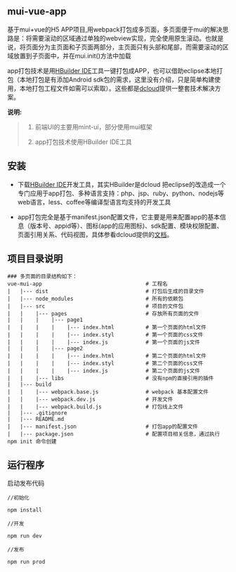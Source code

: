 ## mui-vue-app
基于mui+vue的H5 APP项目,用webpack打包成多页面，多页面便于mui的解决思路是：将需要滚动的区域通过单独的webview实现，完全使用原生滚动。也就是说，将页面分为主页面和子页面两部分，主页面只有头部和尾部，而需要滚动的区域放置到子页面中，并在mui.init()方法中加载

app打包技术是用[HBuilder IDE](http://www.dcloud.io/index.html)工具一键打包成APP，也可以借助eclipse本地打包（本地打包是有添加Android sdk包的需求，这里没有介绍，只是简单构建使用，本地打包工程文件如需可以索取）。这些都是[dcloud](http://www.dcloud.io/index.html)提供一整套技术解决方案。

**说明:** 

> 1. 前端UI的主要用mint-ui，部分使用mui框架
> 
> 2. app打包技术使用HBuilder IDE工具
> 


## 安装
- 下载[HBuilder IDE](http://www.dcloud.io/index.html)开发工具，其实HBuilder是dcloud 把eclipse的改造成一个专门应用于app打包、多种语言支持：php、jsp、ruby、python、nodejs等web语言，less、coffee等编译型语言均支持的开发工具

- app打包完全是基于manifest.json配置文件，它主要是用来配置app的基本信息（版本号、appid等）、图标(app的应用图标)、sdk配置、模块权限配置、页面引用关系、代码视图，具体参看dcloud提供的[文档](http://ask.dcloud.net.cn/docs/#//ask.dcloud.net.cn/article/94)。


## 项目目录说明


```
### 多页面的目录结构如下：
vue-mui-app                                 # 工程名
|   |--- dist                               # 打包后生成的目录文件
|   |--- node_modules                       # 所有的依赖包
|   |--- src                                # 项目的文件包
|   |    |--- pages                         # 存放所有页面的文件
|   |    |    |--- page1
|   |    |    |    |--- index.html          # 第一个页面的html文件
|   |    |    |    |--- index.styl          # 第一个页面的css文件
|   |    |    |    |--- index.js            # 第一个页面的js文件
|   |    |    |--- page2
|   |    |    |    |--- index.html          # 第二个页面的html文件
|   |    |    |    |--- index.styl          # 第二个页面的css文件
|   |    |    |    |--- index.js            # 第二个页面的js文件
|   |    |--- libs                          # 没有npm的直接引用的插件
|   |--- build
|   |    |--- webpack.base.js               # webpack 基本配置文件
|   |    |--- webpack.dev.js                # 开发文件
|   |    |--- webpack.build.js              # 打包线上文件
|   |--- .gitignore
|   |--- README.md
|   |--- manifest.json                      # 打包app的配置文件
|   |--- package.json                       # 配置项目相关信息，通过执行 npm init 命令创建
```


## 运行程序


启动发布代码

```
//初始化

npm install

//开发

npm run dev

//发布

npm run prod

```


